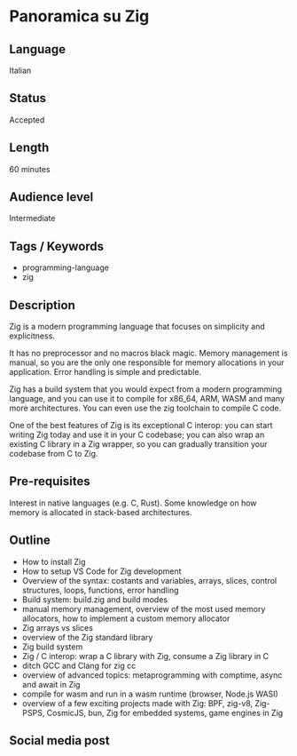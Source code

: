 # Panoramica su Zig

## Language

Italian

## Status

Accepted

## Length

60 minutes

## Audience level

Intermediate

## Tags / Keywords

- programming-language
- zig

## Description

Zig is a modern programming language that focuses on simplicity and explicitness.

It has no preprocessor and no macros black magic. Memory management is manual, so you are the only one responsible for memory allocations in your application. Error handling is simple and predictable.

Zig has a build system that you would expect from a modern programming language, and you can use it to compile for x86_64, ARM, WASM and many more architectures. You can even use the zig toolchain to compile C code.

One of the best features of Zig is its exceptional C interop: you can start writing Zig today and use it in your C codebase; you can also wrap an existing C library in a Zig wrapper, so you can gradually transition your codebase from C to Zig.

## Pre-requisites

Interest in native languages (e.g. C, Rust). Some knowledge on how memory is allocated in stack-based architectures.

## Outline

- How to install Zig
- How to setup VS Code for Zig development
- Overview of the syntax: costants and variables, arrays, slices, control structures, loops, functions, error handling
- Build system: build.zig and build modes
- manual memory management, overview of the most used memory allocators, how to implement a custom memory allocator
- Zig arrays vs slices
- overview of the Zig standard library
- Zig build system
- Zig / C interop: wrap a C library with Zig, consume a Zig library in C
- ditch GCC and Clang for zig cc
- overview of advanced topics: metaprogramming with comptime, async and await in Zig
- compile for wasm and run in a wasm runtime (browser, Node.js WASI)
- overview of a few exciting projects made with Zig: BPF, zig-v8, Zig-PSPS, CosmicJS, bun, Zig for embedded systems, game engines in Zig

## Social media post

